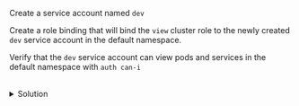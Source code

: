 Create a service account named `dev`

Create a role binding that will bind the `view` cluster role to the newly created `dev` service account in the default namespace.

Verify that the `dev` service account can view pods and services in the default namespace with `auth can-i`

<br>
<details><summary>Solution</summary>
<br>

```bash
# create a service account named dev
kubectl create sa dev

# create a role binding named 'dev-view-binding' to allow the 'dev' service account to view resources in the default namespace
kubectl create rolebinding dev-view-binding --clusterrole=view --serviceaccount=default:dev --namespace=default

# verify the 'dev' service account can view pods in the default namespace
kubectl auth can-i get po --namespace default --as=system:serviceaccount:default:dev

# verify the 'dev' service account can view services in the default namespace
kubectl auth can-i get svc --namespace default --as=system:serviceaccount:default:dev

# verify that the 'dev' service account CANNOT view the pods in the 'kube-system' namespace
kubectl auth can-i get po --namespace kube-system --as=system:serviceaccount:default:dev
```{{exec}}


</details>
